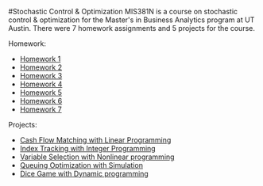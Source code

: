 #Stochastic Control & Optimization
MIS381N is a course on stochastic control & optimization for the Master's in Business Analytics program at UT Austin. There were 7 homework assignments and 5 projects for the course.
  
Homework:
* [Homework 1](https://github.com/juliaawu/mis381n-stochastic-control-and-optimization/tree/master/hw1)
* [Homework 2](https://github.com/juliaawu/mis381n-stochastic-control-and-optimization/tree/master/hw2)
* [Homework 3](https://github.com/juliaawu/mis381n-stochastic-control-and-optimization/tree/master/hw3)
* [Homework 4](https://github.com/juliaawu/mis381n-stochastic-control-and-optimization/tree/master/hw4)
* [Homework 5](https://github.com/juliaawu/mis381n-stochastic-control-and-optimization/tree/master/hw5)
* [Homework 6](https://github.com/juliaawu/mis381n-stochastic-control-and-optimization/tree/master/hw6)
* [Homework 7](https://github.com/juliaawu/mis381n-stochastic-control-and-optimization/tree/master/hw7)

Projects:
* [Cash Flow Matching with Linear Programming](https://github.com/juliaawu/mis381n-stochastic-control-and-optimization/tree/master/project1)
* [Index Tracking with Integer Programming](https://github.com/juliaawu/mis381n-stochastic-control-and-optimization/tree/master/project2)
* [Variable Selection with Nonlinear programming](https://github.com/juliaawu/mis381n-stochastic-control-and-optimization/tree/master/project3)
* [Queuing Optimization with Simulation](https://github.com/juliaawu/mis381n-stochastic-control-and-optimization/tree/master/project4)
* [Dice Game with Dynamic programming](https://github.com/juliaawu/mis381n-stochastic-control-and-optimization/tree/master/project5)